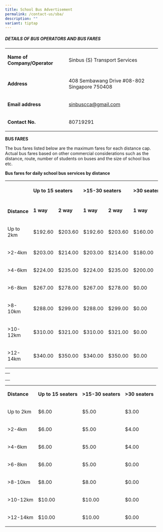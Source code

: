 ```yaml
---
title: School Bus Advertisement
permalink: /contact-us/sba/
description: ""
variant: tiptap
---
```

<h5>DETAILS OF BUS OPERATORS AND BUS FARES</h5>
<table>
<tbody>
<tr>
<td rowspan="1" colspan="1">
<p><strong>Name of Company/Operator</strong>
</p>
</td>
<td rowspan="1" colspan="1">
<p>Sinbus (S) Transport Services</p>
</td>
</tr>
<tr>
<td rowspan="1" colspan="1">
<p><strong>Address</strong>
</p>
</td>
<td rowspan="1" colspan="1">
<p>408 Sembawang Drive #08-802 Singapore 750408</p>
</td>
</tr>
<tr>
<td rowspan="1" colspan="1">
<p><strong>Email address</strong>
</p>
</td>
<td rowspan="1" colspan="1">
<p><a href="mailto:sinbuscca@gmail.com" rel="noopener noreferrer nofollow" target="_blank">sinbuscca@gmail.com</a>
</p>
</td>
</tr>
<tr>
<td rowspan="1" colspan="1">
<p><strong>Contact No.</strong>
</p>
</td>
<td rowspan="1" colspan="1">
<p>80719291</p>
</td>
</tr>
</tbody>
</table>
<p><strong>BUS FARES</strong>
</p>
<p>The bus fares listed below are the maximum fares for each distance cap.
Actual bus fares based on other commercial considerations such as the distance,
route, number of students on buses and the size of school bus etc.</p>
<p><strong>Bus fares for daily school bus services by distance</strong>
</p>
<table>
<tbody>
<tr>
<td rowspan="2" colspan="1">
<p>&nbsp;</p>
<p>&nbsp;</p>
<p><strong>Distance</strong>
</p>
</td>
<td rowspan="1" colspan="2">
<p><strong>Up to 15 seaters</strong>
</p>
</td>
<td rowspan="1" colspan="2">
<p><strong>&gt;15-30 seaters</strong>
</p>
</td>
<td rowspan="1" colspan="2">
<p><strong>&gt;30 seaters</strong>
</p>
</td>
</tr>
<tr>
<td rowspan="1" colspan="1">
<p><strong>1 way</strong>
</p>
</td>
<td rowspan="1" colspan="1">
<p><strong>2 way</strong>
</p>
</td>
<td rowspan="1" colspan="1">
<p><strong>1 way</strong>
</p>
</td>
<td rowspan="1" colspan="1">
<p><strong>2 way</strong>
</p>
</td>
<td rowspan="1" colspan="1">
<p><strong>1 way</strong>
</p>
</td>
<td rowspan="1" colspan="1">
<p><strong>2 way</strong>
</p>
</td>
</tr>
<tr>
<td rowspan="1" colspan="1">
<p>Up to 2km</p>
</td>
<td rowspan="1" colspan="1">
<p>$192.60</p>
</td>
<td rowspan="1" colspan="1">
<p>$203.60</p>
</td>
<td rowspan="1" colspan="1">
<p>$192.60</p>
</td>
<td rowspan="1" colspan="1">
<p>$203.60</p>
</td>
<td rowspan="1" colspan="1">
<p>$160.00</p>
</td>
<td rowspan="1" colspan="1">
<p>$170.00</p>
</td>
</tr>
<tr>
<td rowspan="1" colspan="1">
<p>&gt;2-4km</p>
</td>
<td rowspan="1" colspan="1">
<p>$203.00</p>
</td>
<td rowspan="1" colspan="1">
<p>$214.00</p>
</td>
<td rowspan="1" colspan="1">
<p>$203.00</p>
</td>
<td rowspan="1" colspan="1">
<p>$214.00</p>
</td>
<td rowspan="1" colspan="1">
<p>$180.00</p>
</td>
<td rowspan="1" colspan="1">
<p>$190.00</p>
</td>
</tr>
<tr>
<td rowspan="1" colspan="1">
<p>&gt;4-6km</p>
</td>
<td rowspan="1" colspan="1">
<p>$224.00</p>
</td>
<td rowspan="1" colspan="1">
<p>$235.00</p>
</td>
<td rowspan="1" colspan="1">
<p>$224.00</p>
</td>
<td rowspan="1" colspan="1">
<p>$235.00</p>
</td>
<td rowspan="1" colspan="1">
<p>$200.00</p>
</td>
<td rowspan="1" colspan="1">
<p>$210.00</p>
</td>
</tr>
<tr>
<td rowspan="1" colspan="1">
<p>&gt;6-8km</p>
</td>
<td rowspan="1" colspan="1">
<p>$267.00</p>
</td>
<td rowspan="1" colspan="1">
<p>$278.00</p>
</td>
<td rowspan="1" colspan="1">
<p>$267.00</p>
</td>
<td rowspan="1" colspan="1">
<p>$278.00</p>
</td>
<td rowspan="1" colspan="1">
<p>$0.00</p>
</td>
<td rowspan="1" colspan="1">
<p>$0.00</p>
</td>
</tr>
<tr>
<td rowspan="1" colspan="1">
<p>&gt;8-10km</p>
</td>
<td rowspan="1" colspan="1">
<p>$288.00</p>
</td>
<td rowspan="1" colspan="1">
<p>$299.00</p>
</td>
<td rowspan="1" colspan="1">
<p>$288.00</p>
</td>
<td rowspan="1" colspan="1">
<p>$299.00</p>
</td>
<td rowspan="1" colspan="1">
<p>$0.00</p>
</td>
<td rowspan="1" colspan="1">
<p>$0.00</p>
</td>
</tr>
<tr>
<td rowspan="1" colspan="1">
<p>&gt;10-12km</p>
</td>
<td rowspan="1" colspan="1">
<p>$310.00</p>
</td>
<td rowspan="1" colspan="1">
<p>$321.00</p>
</td>
<td rowspan="1" colspan="1">
<p>$310.00</p>
</td>
<td rowspan="1" colspan="1">
<p>$321.00</p>
</td>
<td rowspan="1" colspan="1">
<p>$0.00</p>
</td>
<td rowspan="1" colspan="1">
<p>$0.00</p>
</td>
</tr>
<tr>
<td rowspan="1" colspan="1">
<p>&gt;12-14km</p>
</td>
<td rowspan="1" colspan="1">
<p>$340.00</p>
</td>
<td rowspan="1" colspan="1">
<p>$350.00</p>
</td>
<td rowspan="1" colspan="1">
<p>$340.00</p>
</td>
<td rowspan="1" colspan="1">
<p>$350.00</p>
</td>
<td rowspan="1" colspan="1">
<p>$0.00</p>
</td>
<td rowspan="1" colspan="1">
<p>$0.00</p>
</td>
</tr>
</tbody>
</table>
<table>
<tbody>
<tr>
<td rowspan="1" colspan="1">
<p></p>
</td>
</tr>
</tbody>
</table>
<table>
<tbody>
<tr>
<td rowspan="1" colspan="1">
<p><strong>Distance</strong>
</p>
</td>
<td rowspan="1" colspan="1">
<p><strong>Up to 15 seaters</strong>
</p>
</td>
<td rowspan="1" colspan="1">
<p><strong>&gt;15-30 seaters</strong>
</p>
</td>
<td rowspan="1" colspan="1">
<p><strong>&gt;30 seaters</strong>
</p>
</td>
</tr>
<tr>
<td rowspan="1" colspan="1">
<p>Up to 2km</p>
</td>
<td rowspan="1" colspan="1">
<p>$6.00</p>
</td>
<td rowspan="1" colspan="1">
<p>$5.00</p>
</td>
<td rowspan="1" colspan="1">
<p>$3.00</p>
</td>
</tr>
<tr>
<td rowspan="1" colspan="1">
<p>&gt;2-4km</p>
</td>
<td rowspan="1" colspan="1">
<p>$6.00</p>
</td>
<td rowspan="1" colspan="1">
<p>$5.00</p>
</td>
<td rowspan="1" colspan="1">
<p>$4.00</p>
</td>
</tr>
<tr>
<td rowspan="1" colspan="1">
<p>&gt;4-6km</p>
</td>
<td rowspan="1" colspan="1">
<p>$6.00</p>
</td>
<td rowspan="1" colspan="1">
<p>$5.00</p>
</td>
<td rowspan="1" colspan="1">
<p>$4.00</p>
</td>
</tr>
<tr>
<td rowspan="1" colspan="1">
<p>&gt;6-8km</p>
</td>
<td rowspan="1" colspan="1">
<p>$6.00</p>
</td>
<td rowspan="1" colspan="1">
<p>$5.00</p>
</td>
<td rowspan="1" colspan="1">
<p>$0.00</p>
</td>
</tr>
<tr>
<td rowspan="1" colspan="1">
<p>&gt;8-10km</p>
</td>
<td rowspan="1" colspan="1">
<p>$8.00</p>
</td>
<td rowspan="1" colspan="1">
<p>$8.00</p>
</td>
<td rowspan="1" colspan="1">
<p>$0.00</p>
</td>
</tr>
<tr>
<td rowspan="1" colspan="1">
<p>&gt;10-12km</p>
</td>
<td rowspan="1" colspan="1">
<p>$10.00</p>
</td>
<td rowspan="1" colspan="1">
<p>$10.00</p>
</td>
<td rowspan="1" colspan="1">
<p>$0.00</p>
</td>
</tr>
<tr>
<td rowspan="1" colspan="1">
<p>&gt;12-14km</p>
</td>
<td rowspan="1" colspan="1">
<p>$10.00</p>
</td>
<td rowspan="1" colspan="1">
<p>$10.00</p>
</td>
<td rowspan="1" colspan="1">
<p>$0.00</p>
</td>
</tr>
</tbody>
</table>
<p></p>